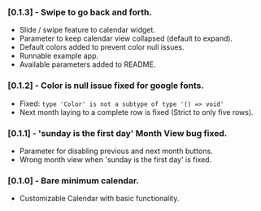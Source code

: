 <h3>[0.1.3] - Swipe to go back and forth.</h3>

- Slide / swipe feature to calendar widget.
- Parameter to keep calendar view collapsed (default to expand).
- Default colors added to prevent color null issues.
- Runnable example app.
- Available parameters added to README.

<h3>[0.1.2] - Color is null issue fixed for google fonts.</h3>

- Fixed: `type 'Color' is not a subtype of type '() => void'`
- Next month laying to a complete row is fixed (Strict to only five rows).

<h3>[0.1.1] - 'sunday is the first day' Month View bug fixed.</h3>

- Parameter for disabling previous and next month buttons.
- Wrong month view when 'sunday is the first day' is fixed.

<h3>[0.1.0] - Bare minimum calendar.</h3>

- Customizable Calendar with basic functionality.
